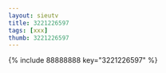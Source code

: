 ```yaml
--- 
layout: sieutv
title: 3221226597
tags: [xxx]
thumb: 3221226597
---
```

{% include 88888888 key="3221226597" %} 
